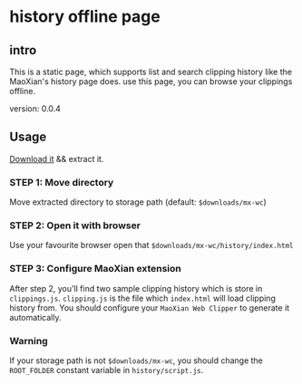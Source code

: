 
# history offline page

## intro

This is a static page, which supports list and search clipping history like the MaoXian's history page does. use this page, you can browse your clippings offline.

version: 0.0.4

## Usage

[Download it](#not-ready-yet) && extract it.

### STEP 1: Move directory

 Move extracted directory to storage path (default: `$downloads/mx-wc`)

### STEP 2: Open it with browser

Use your favourite browser open that `$downloads/mx-wc/history/index.html`

### STEP 3: Configure MaoXian extension

After step 2, you'll find two sample clipping history which is store in `clippings.js`. `clipping.js` is the file which `index.html` will load clipping history from. You should configure your `MaoXian Web Clipper` to generate it automatically.

### Warning

If your storage path is not `$downloads/mx-wc`, you should change the `ROOT_FOLDER` constant variable in `history/script.js`.
